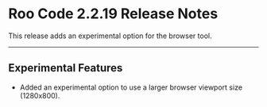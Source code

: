 # Roo Code 2.2.19 Release Notes

This release adds an experimental option for the browser tool.

---

## Experimental Features

*   Added an experimental option to use a larger browser viewport size (1280x800).